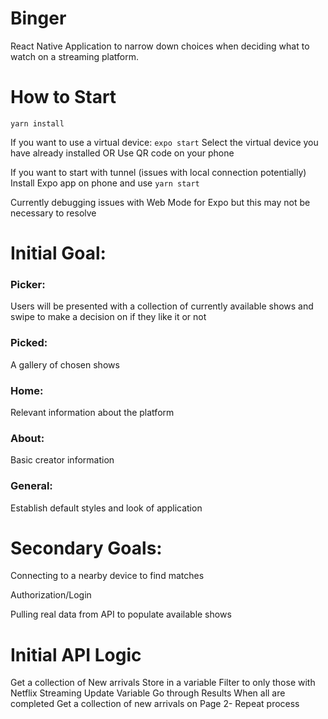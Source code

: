 # Binger

React Native Application to narrow down choices when deciding what to watch on a streaming platform.

# How to Start

`yarn install`

If you want to use a virtual device:
`expo start`
Select the virtual device you have already installed
OR
Use QR code on your phone

If you want to start with tunnel (issues with local connection potentially)
Install Expo app on phone and use
`yarn start`

Currently debugging issues with Web Mode for Expo but this may not be necessary to resolve

# Initial Goal:

### Picker:

Users will be presented with a collection of currently available shows and swipe to make a decision on if they like it or not

### Picked:

A gallery of chosen shows

### Home:

Relevant information about the platform

### About:

Basic creator information

### General:

Establish default styles and look of application

# Secondary Goals:

Connecting to a nearby device to find matches

Authorization/Login

Pulling real data from API to populate available shows

# Initial API Logic

Get a collection of New arrivals
Store in a variable
Filter to only those with Netflix Streaming
Update Variable
Go through Results
When all are completed
Get a collection of new arrivals on Page 2- Repeat process
